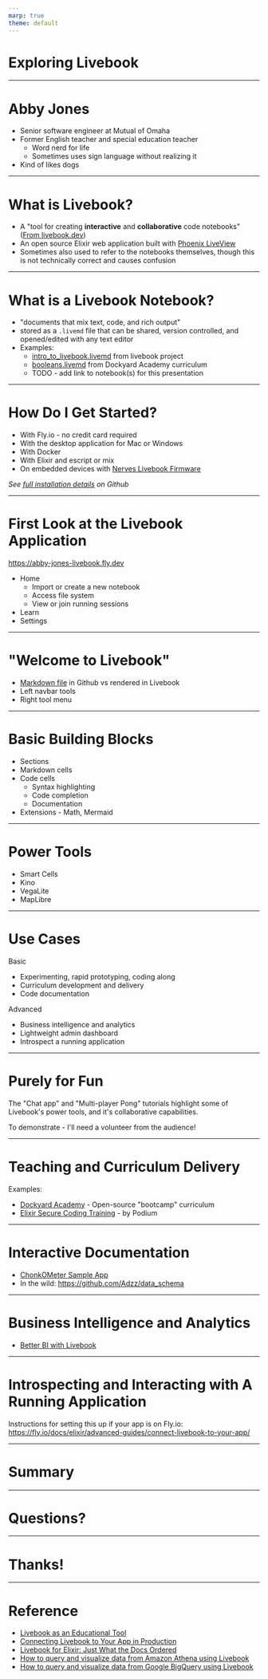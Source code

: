 ```yaml
---
marp: true
theme: default
---
```


# Exploring Livebook

---
# Abby Jones

* Senior software engineer at Mutual of Omaha
* Former English teacher and special education teacher
  * Word nerd for life
  * Sometimes uses sign language without realizing it
* Kind of likes dogs

---
# What is Livebook?

* A "tool for creating **interactive** and **collaborative** code notebooks" ([From livebook.dev](https://livebook.dev/#install))
* An open source Elixir web application built with [Phoenix LiveView](https://www.phoenixframework.org)
* Sometimes also used to refer to the notebooks themselves, though this is not technically correct and causes confusion

---
# What is a Livebook Notebook?

* "documents that mix text, code, and rich output"
* stored as a `.livemd` file that can be shared, version controlled, and opened/edited with any text editor
* Examples:
  * [intro_to_livebook.livemd](https://github.com/livebook-dev/livebook/blob/main/lib/livebook/notebook/learn/intro_to_livebook.livemd) from livebook project
  * [booleans.livemd](https://github.com/AbbyJonesDev/beta_curriculum/blob/main/reading/booleans.livemd) from Dockyard Academy curriculum
  * TODO - add link to notebook(s) for this presentation

---
# How Do I Get Started?

* With Fly.io - no credit card required
* With the desktop application for Mac or Windows
* With Docker
* With Elixir and escript or mix
* On embedded devices with [Nerves Livebook Firmware](https://github.com/livebook-dev/nerves_livebook)

_See [full installation details](https://github.com/livebook-dev/livebook#installation) on Github_

---
# First Look at the Livebook Application

https://abby-jones-livebook.fly.dev

* Home
  * Import or create a new notebook
  * Access file system
  * View or join running sessions
* Learn
* Settings

---
# "Welcome to Livebook"

* [Markdown file](https://github.com/livebook-dev/livebook/blob/main/lib/livebook/notebook/learn/intro_to_livebook.livemd) in Github vs rendered in Livebook
* Left navbar tools
* Right tool menu

---
# Basic Building Blocks

* Sections
* Markdown cells
* Code cells
  * Syntax highlighting
  * Code completion
  * Documentation
* Extensions - Math, Mermaid

---
# Power Tools

* Smart Cells
* Kino
* VegaLite
* MapLibre

---
# Use Cases

Basic
* Experimenting, rapid prototyping, coding along
* Curriculum development and delivery
* Code documentation

Advanced
* Business intelligence and analytics
* Lightweight admin dashboard
* Introspect a running application

---
# Purely for Fun

The "Chat app" and "Multi-player Pong" tutorials highlight some of Livebook's power tools, and it's collaborative capabilities.

To demonstrate - I'll need a volunteer from the audience!

---
# Teaching and Curriculum Delivery

Examples:

* [Dockyard Academy](https://github.com/DockYard-Academy/beta_curriculum) - Open-source "bootcamp" curriculum
* [Elixir Secure Coding Training](https://github.com/podium/elixir-secure-coding) - by Podium

---
# Interactive Documentation

* [ChonkOMeter Sample App](https://github.com/Adzz/chonk_o_meter)
* In the wild: https://github.com/Adzz/data_schema

---
# Business Intelligence and Analytics

* [Better BI with Livebook](https://fly.io/blog/better-business-intelligence-in-elixir-with-livebook/)

--- 
# Introspecting and Interacting with A Running Application

Instructions for setting this up if your app is on Fly.io: https://fly.io/docs/elixir/advanced-guides/connect-livebook-to-your-app/


---
# Summary


--- 
# Questions?


---
# Thanks!

---
# Reference

* [Livebook as an Educational Tool](https://dashbit.co/blog/livebook-as-an-educational-tool)
* [Connecting Livebook to Your App in Production](https://fly.io/docs/elixir/advanced-guides/connect-livebook-to-your-app/)
* [Livebook for Elixir: Just What the Docs Ordered](https://blog.appsignal.com/2022/05/24/livebook-for-elixir-just-what-the-docs-ordered.html)
* [How to query and visualize data from Amazon Athena using Livebook](https://news.livebook.dev/how-to-query-and-visualize-data-from-amazon-athena-using-livebook-4dfQ5y)
* [How to query and visualize data from Google BigQuery using Livebook](https://news.livebook.dev/how-to-query-and-visualize-data-from-google-bigquery-using-livebook-3o2leU)


